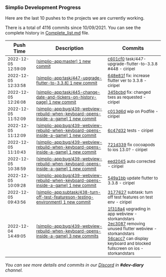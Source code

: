 
### Simplio Development Progress

Here are the last 10 pushes to the projects we are currently working.

There is a total of 4116 commits since 10/09/2021. You can see the complete history in
 [Complete_list.md](Complete_list.md) file.

| Push Time | Description | Commits |
| --- | --- | --- |
| <sub>2022-12-05 12:59:09</sub> | <sub>[[simplio-app:master] 1 new commit](https://github.com/SimplioOfficial/simplio-app/commit/c601cf0cdb1405f91bd874732632607688e0140a)</sub> | <sub>[c601cf0](https://github.com/SimplioOfficial/simplio-app/commit/c601cf0cdb1405f91bd874732632607688e0140a) task/447-upgrade-flutter-to-3.3.8 #448 - ciripel</sub> |
| <sub>2022-12-05 12:33:58</sub> | <sub>[[simplio-app:task/447\-upgrade\-flutter\-to\-3\.3\.8] 1 new commit](https://github.com/SimplioOfficial/simplio-app/commit/648e81fd8dc2c2693e5314f5b81eaf4900187399)</sub> | <sub>[648e81f](https://github.com/SimplioOfficial/simplio-app/commit/648e81fd8dc2c2693e5314f5b81eaf4900187399) fix: increase flutter ver to 3.3.8 - ciripel</sub> |
| <sub>2022-12-05 12:26:08</sub> | <sub>[[simplio-app:task/445\-change\-date\-and\-tickers\-on\-history\-page] 1 new commit](https://github.com/SimplioOfficial/simplio-app/commit/345bcbd3006f79ef7a6783d8aea0bcaa2a4c334a)</sub> | <sub>[345bcbd](https://github.com/SimplioOfficial/simplio-app/commit/345bcbd3006f79ef7a6783d8aea0bcaa2a4c334a) fix: changed txes as requested - ciripel</sub> |
| <sub>2022-12-05 11:52:09</sub> | <sub>[[simplio-app:bug/439\-webview\-rebuild\-when\-keyboard\-opens\-inside\-a\-game] 1 new commit](https://github.com/SimplioOfficial/simplio-app/commit/c013d6db7b30c4cba451dfe1b14785ee6ac89a9c)</sub> | <sub>[c013d6d](https://github.com/SimplioOfficial/simplio-app/commit/c013d6db7b30c4cba451dfe1b14785ee6ac89a9c) wip on Podfile - ciripel</sub> |
| <sub>2022-12-05 11:12:09</sub> | <sub>[[simplio-app:bug/439\-webview\-rebuild\-when\-keyboard\-opens\-inside\-a\-game] 1 new commit](https://github.com/SimplioOfficial/simplio-app/commit/6c47d320aa003824b42e94047fbeb2f5c4cd3dc8)</sub> | <sub>[6c47d32](https://github.com/SimplioOfficial/simplio-app/commit/6c47d320aa003824b42e94047fbeb2f5c4cd3dc8) tests - ciripel</sub> |
| <sub>2022-12-05 11:10:43</sub> | <sub>[[simplio-app:bug/439\-webview\-rebuild\-when\-keyboard\-opens\-inside\-a\-game] 1 new commit](https://github.com/SimplioOfficial/simplio-app/commit/721d3392ea5847243469ce44f461bdeca9487c16)</sub> | <sub>[721d339](https://github.com/SimplioOfficial/simplio-app/commit/721d3392ea5847243469ce44f461bdeca9487c16) fix cocoapods to ios 13.0? - ciripel</sub> |
| <sub>2022-12-05 10:38:59</sub> | <sub>[[simplio-app:bug/439\-webview\-rebuild\-when\-keyboard\-opens\-inside\-a\-game] 1 new commit](https://github.com/SimplioOfficial/simplio-app/commit/eed2045302af222867f92b7966b5fdbee3adb728)</sub> | <sub>[eed2045](https://github.com/SimplioOfficial/simplio-app/commit/eed2045302af222867f92b7966b5fdbee3adb728) auto corrected - ciripel</sub> |
| <sub>2022-12-05 10:09:28</sub> | <sub>[[simplio-app:bug/439\-webview\-rebuild\-when\-keyboard\-opens\-inside\-a\-game] 1 new commit](https://github.com/SimplioOfficial/simplio-app/commit/549a1bb62c8c90fc20bf29b4908c6489cea19206)</sub> | <sub>[549a1bb](https://github.com/SimplioOfficial/simplio-app/commit/549a1bb62c8c90fc20bf29b4908c6489cea19206) update flutter to 3.3.8 - ciripel</sub> |
| <sub>2022-12-05 09:43:56</sub> | <sub>[[simplio-app:subtask/438\-turn\-off\-test\-featureson\-testing\-environment] 1 new commit](https://github.com/SimplioOfficial/simplio-app/commit/31776273830b71c027f36b94d4e0c526f72c6004)</sub> | <sub>[3177627](https://github.com/SimplioOfficial/simplio-app/commit/31776273830b71c027f36b94d4e0c526f72c6004) subtask: turn off test features on test env - ciripel</sub> |
| <sub>2022-12-04 14:49:05</sub> | <sub>[[simplio-app:bug/439\-webview\-rebuild\-when\-keyboard\-opens\-inside\-a\-game] 3 new commits](https://github.com/SimplioOfficial/simplio-app/compare/926872cf971e...56cacc7da5bf)</sub> | <sub>[1f318a4](https://github.com/SimplioOfficial/simplio-app/commit/1f318a4a2b9157697c0a12e324df32d128642d31) upgrading in app webview - storkandstars<br>[2ec3087](https://github.com/SimplioOfficial/simplio-app/commit/2ec308745b39dccaaeebf78301cfc784c7d803fa) removing unused flutter webview - storkandstars<br>[56cacc7](https://github.com/SimplioOfficial/simplio-app/commit/56cacc7da5bfecaa6b1f4b1a5693b1fda256e063) can display keyboard and blocked fullscreen on ios - storkandstars</sub> |

_You can see more details and commits in our [Discord](https://discord.gg/aKhjuwZmdP) in **#dev-diary** channel._
